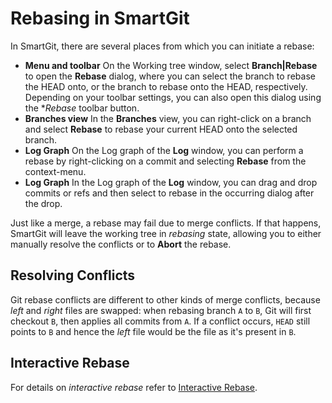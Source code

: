 # Rebasing in SmartGit
In SmartGit, there are several places from which you can initiate a rebase:

-   **Menu and toolbar** On the Working tree window, select **Branch\|Rebase** to open the **Rebase** dialog, where you can select the branch to rebase the HEAD onto, or the branch to rebase onto the HEAD, respectively.
    Depending on your toolbar settings, you can also open this dialog using the **Rebase* toolbar button.
-   **Branches view** In the **Branches** view, you can right-click on a branch and select **Rebase** to rebase your current HEAD onto the selected branch.
-   **Log Graph** On the Log graph of the **Log** window, you can perform a rebase by right-clicking on a commit and selecting **Rebase** from the context-menu.
-   **Log Graph** In the Log graph of the **Log** window, you can drag and drop commits or refs and then select to rebase in the occurring dialog after the drop.

Just like a merge, a rebase may fail due to merge conflicts.
If that happens, SmartGit will leave the working tree in *rebasing* state, allowing you to either manually resolve the conflicts or to **Abort** the rebase.

## Resolving Conflicts

Git rebase conflicts are different to other kinds of merge conflicts, because *left* and *right* files are swapped: when rebasing branch `A` to `B`, Git will first checkout `B`, then applies all commits from `A`.
If a conflict occurs, `HEAD` still points to `B` and hence the *left* file would be the file as it's present in `B`.

## Interactive Rebase

For details on *interactive rebase* refer to [Interactive Rebase](Rebase-Interactive.md).
